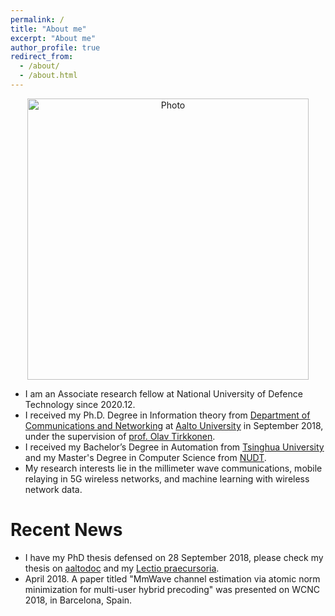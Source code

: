 ```yaml
---
permalink: /
title: "About me"
excerpt: "About me"
author_profile: true
redirect_from: 
  - /about/
  - /about.html
---
```


<p align="center">
  <img src="https://dengjunquan.github.io/images/Junquan_github.jpg?raw=true" alt="Photo" style="width: 450px;"/> 
</p>

* I am an Associate research fellow at National University of Defence Technology since 2020.12.
* I received my Ph.D. Degree in Information theory from [Department of Communications and Networking](http://comnet.aalto.fi/en/)  at [Aalto University](https://www.aalto.fi/) in September 2018, under the supervision of [prof. Olav Tirkkonen](http://users.comnet.aalto.fi/oltirkko/). 
* I received my Bachelor’s Degree in Automation from [Tsinghua University](http://www.tsinghua.edu.cn/publish/newthuen/) and my Master's Degree in Computer Science from [NUDT](https://www.nudt.edu.cn/szdw/index.htm).
* My research interests lie in the millimeter wave communications, mobile relaying in 5G wireless networks, and machine learning with
wireless network data.


# Recent News

* I have my PhD thesis defensed on 28 September 2018, please check my thesis on [aaltodoc](https://aaltodoc.aalto.fi/handle/123456789/34031) and my [Lectio praecursoria](http://dengjunquan.github.io/files/Lectio.pdf).
* April 2018. A paper titled "MmWave channel estimation via atomic norm minimization for multi-user hybrid precoding" was presented on
WCNC 2018, in Barcelona, Spain.
